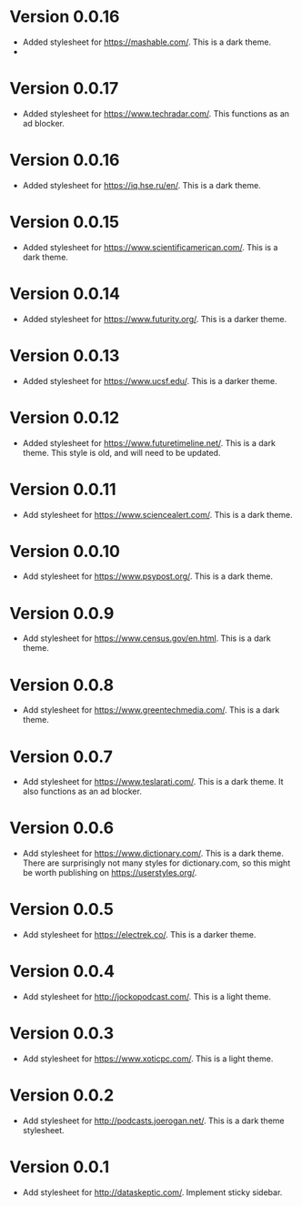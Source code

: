 # Version 0.0.16
* Added stylesheet for https://mashable.com/. This is a dark theme.
* 
# Version 0.0.17
* Added stylesheet for https://www.techradar.com/. This functions as an ad blocker.

# Version 0.0.16
* Added stylesheet for https://iq.hse.ru/en/. This is a dark theme.

# Version 0.0.15
* Added stylesheet for https://www.scientificamerican.com/. This is a dark theme.

# Version 0.0.14
* Added stylesheet for https://www.futurity.org/. This is a darker theme.

# Version 0.0.13
* Added stylesheet for https://www.ucsf.edu/. This is a darker theme.

# Version 0.0.12
* Added stylesheet for https://www.futuretimeline.net/. This is a dark theme. This style is old, and will need to be updated.

# Version 0.0.11
* Add stylesheet for https://www.sciencealert.com/. This is a dark theme.

# Version 0.0.10
* Add stylesheet for https://www.psypost.org/. This is a dark theme.

# Version 0.0.9
* Add stylesheet for https://www.census.gov/en.html. This is a dark theme.

# Version 0.0.8
* Add stylesheet for https://www.greentechmedia.com/. This is a dark theme.

# Version 0.0.7
* Add stylesheet for https://www.teslarati.com/. This is a dark theme. It also functions as an ad blocker.

# Version 0.0.6
* Add stylesheet for https://www.dictionary.com/. This is a dark theme. There are surprisingly not many styles for dictionary.com, so this might be worth publishing on https://userstyles.org/.

# Version 0.0.5
* Add stylesheet for https://electrek.co/. This is a darker theme.

# Version 0.0.4
* Add stylesheet for http://jockopodcast.com/. This is a light theme.

# Version 0.0.3
* Add stylesheet for https://www.xoticpc.com/. This is a light theme.

# Version 0.0.2
* Add stylesheet for http://podcasts.joerogan.net/. This is a dark theme stylesheet.

# Version 0.0.1
* Add stylesheet for http://dataskeptic.com/. Implement sticky sidebar.
